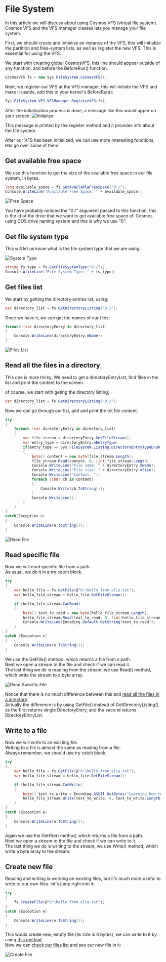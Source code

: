 # File System

In this article we will discuss about using Cosmos VFS (virtual file system).
Cosmos VFS and the VFS manager classes lets you manage your file system.

First, we should create and initialize an instance of the VFS, this will initialize the partition and files-system lists, as well as register the new VFS.
This is essential for using the VFS.

We start with creating global CosmosVFS, this line should appear outside of any function, and before the BeforeRun() function.  

```C#
CosmosVFS fs = new Sys.FileSystem.CosmosVFS();
```

Next, we register our VFS at the VFS manager, this will initiate the VFS and make it usable, add this to your kernel's BeforeRun():

```C#
Sys.FileSystem.VFS.VFSManager.RegisterVFS(fs);
```

After the initialization process is done, a message like this would apper on your screen:
![Initialize](https://raw.githubusercontent.com/CosmosOS/Cosmos/master/Docs/articles/Kernel/images/File%20System%20Initialize.PNG)

This message is printed by the register method and it provides info about the file system.

After our VFS has been initialized, we can use more interesting functions, lets go over some of them:

## Get available free space

We use this function to get the size of the available free space in our file system, in bytes.

```C#
long available_space = fs.GetAvailableFreeSpace("0:/");
Console.WriteLine("Available Free Space: " + available_space);
```

![Free Space](https://raw.githubusercontent.com/CosmosOS/Cosmos/master/Docs/articles/Kernel/images/File%20System%20Free%20Space.PNG)

You have probably noticed the "0:/" argument passed to this function, this is the id of the drive that we want to get available free space of.
Cosmos using DOS drive naming system and this is why we use "0".

## Get file system type

This will let us know what is the file system type that we are using.

![System Type](https://raw.githubusercontent.com/CosmosOS/Cosmos/master/Docs/articles/Kernel/images/File%20System%20Type.PNG)

```C#
string fs_type = fs.GetFileSystemType("0:/");
Console.WriteLine("File System Type: " + fs_type);
```

## Get files list

We start by getting the directory entries list, using:

```C#
var directory_list = fs.GetDirectoryListing("0:/");
```

Once we have it, we can get the names of our files:

```C#
foreach (var directoryEntry in directory_list)
{
    Console.WriteLine(directoryEntry.mName);
}
```

![Files List](https://raw.githubusercontent.com/CosmosOS/Cosmos/master/Docs/articles/Kernel/images/File%20System%20Files%20List.PNG)

## Read all the files in a directory

This one is more tricky,
We need to get a directoryEntryList, find files in the list and print the content to the screen.

of course, we start with geting the directory listing;

```C#
var directory_list = fs.GetDirectoryListing("0:/");
```

Now we can go through our list, and and print the txt file content.

```C#
try
{
    foreach (var directoryEntry in directory_list)
    {
        var file_stream = directoryEntry.GetFileStream();
        var entry_type = directoryEntry.mEntryType;
        if(entry_type == Sys.FileSystem.Listing.DirectoryEntryTypeEnum.File)
        {
            byte[] content = new byte[file_stream.Length];
            file_stream.Read(content, 0, (int)file_stream.Length);
            Console.WriteLine("File name: " + directoryEntry.mName);
            Console.WriteLine("File size: " + directoryEntry.mSize);
            Console.WriteLine("Content: ");
            foreach (char ch in content)
            {
                Console.Write(ch.ToString());
            }
            Console.WriteLine();
        }
    }
}
catch(Exception e)
{
    Console.WriteLine(e.ToString());
}
```
![Read File](https://raw.githubusercontent.com/CosmosOS/Cosmos/master/Docs/articles/Kernel/images/File%20System%20Read%20File.PNG)

## Read specific file

Now we will read specific file from a path.  
As usual, we do it in a try catch block.

```C#
try
{
    var hello_file = fs.GetFile(@"0:\hello_from_elia.txt");
    var hello_file_stream = hello_file.GetFileStream();

    if (hello_file_stream.CanRead)
    {
        byte[] text_to_read = new byte[hello_file_stream.Length];
        hello_file_stream.Read(text_to_read, 0, (int)hello_file_stream.Length);
        Console.WriteLine(Encoding.Default.GetString(text_to_read));
    }
}
catch (Exception e)
{
    Console.WriteLine(e.ToString());
}
```

We use the GetFile() method, which returns a file from a path.  
Next we open a stream to the file and check if we can read it.  
The last thing we do is reading from the stream, we use Read() method, which write the stream to a byte array.

![Read Specific File](https://raw.githubusercontent.com/CosmosOS/Cosmos/master/Docs/articles/Kernel/images/File%20System%20Read%20Specified%20File.PNG)

Notice that there is no much difference between this and [read all the files in a directory](https://github.com/CosmosOS/Cosmos/wiki/FAT-FileSystem#read-all-the-files-in-a-directory).  
Actually the difference is by using GetFile() instead of GetDirectoryListing(), as the first returns single DirectoryEntry, and the second returns DirectoryEntryList.

## Write to a file

Now we will write to an existing file.  
Writing to a file is almost the same as reading from a file.  
Always remember, we should use try catch block.  

```C#
try
{
    var hello_file = fs.GetFile(@"0:\hello_from_elia.txt");
    var hello_file_stream = hello_file.GetFileStream();

    if (hello_file_stream.CanWrite)
    {
        byte[] text_to_write = Encoding.ASCII.GetBytes("Learning how to use VFS!");
        hello_file_stream.Write(text_to_write, 0, text_to_write.Length);
    }
}
catch (Exception e)
{
    Console.WriteLine(e.ToString());
}
```

Again we use the GetFile() method, which returns a file from a path.  
Next we open a stream to the file and check if we can write to it.  
The last thing we do is writing to the stream, we use Write() method, which write a byte array to the stream.  

## Create new file
Reading and writing is working on existing files, but it's much more useful to write to our own files.
let's jump right into it:

```C#
try
{
    fs.CreateFile(@"0:\hello_from_elia.txt");
}
catch (Exception e)
{
    Console.WriteLine(e.ToString());
}
```

This would create new, empty file (its size is 0 bytes), we can write to it by using [this method](https://github.com/CosmosOS/Cosmos/wiki/FAT-FileSystem/_edit#write-to-a-file).  
Now we can [check our files list](https://github.com/CosmosOS/Cosmos/wiki/FAT-FileSystem#get-files-list) and see our new file in it:  

![Create File](https://raw.githubusercontent.com/CosmosOS/Cosmos/master/Docs/articles/Kernel/images/File%20System%20Create%20File.PNG)

